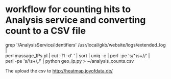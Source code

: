 # workflow for counting hits to Analysis service and converting count to a CSV file

   grep '\/AnalysisService\/identifiers' /usr/local/gkb/website/logs/extended_log | \
   perl massage_IPs.pl | cut -f1 -d' ' | sort | uniq -c | perl -pe 's/^\s+//' | \
   perl -pe 's/\s+/,/' | python geo_ip.py > ~/analysis_counts.csv

The upload the csv to http://heatmap.joyofdata.de/
